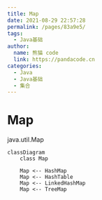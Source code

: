 ```yaml
---
title: Map
date: 2021-08-29 22:57:28
permalink: /pages/83a9e5/
tags: 
  - Java基础
author: 
  name: 熊猫 code
  link: https://pandacode.cn
categories: 
  - Java
  - Java基础
  - 集合
---
```


# Map

java.util.Map

```mermaid
classDiagram
	class Map
	
	Map <-- HashMap
	Map <-- HashTable
	Map <-- LinkedHashMap
	Map <-- TreeMap
```

